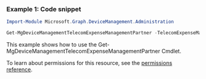 ### Example 1: Code snippet

```powershellImport-Module Microsoft.Graph.DeviceManagement.Administration

Get-MgDeviceManagementTelecomExpenseManagementPartner -TelecomExpenseManagementPartnerId $telecomExpenseManagementPartnerId
```
This example shows how to use the Get-MgDeviceManagementTelecomExpenseManagementPartner Cmdlet.
To learn about permissions for this resource, see the [permissions reference](/graph/permissions-reference).

